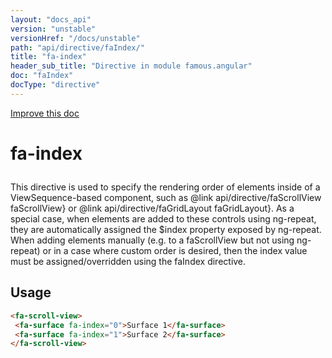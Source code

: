 ```yaml
---
layout: "docs_api"
version: "unstable"
versionHref: "/docs/unstable"
path: "api/directive/faIndex/"
title: "fa-index"
header_sub_title: "Directive in module famous.angular"
doc: "faIndex"
docType: "directive"
---
```


<div class="improve-docs">
  <a href='https://github.com/FamousInternal/famous-angular/edit/master/app/scripts/famous.angular.js#L789'>
    Improve this doc
  </a>
</div>




<h1 class="api-title">

  fa-index



</h1>





This directive is used to specify the rendering order of elements
inside of a ViewSequence-based component, such as @link api/directive/faScrollView faScrollView}
or @link api/directive/faGridLayout faGridLayout}.  As a special case, when elements are added to
these controls using ng-repeat, they are automatically assigned the
$index property exposed by ng-repeat.  When adding elements manually
(e.g. to a faScrollView but not using ng-repeat) or in a case where custom
order is desired, then the index value must be assigned/overridden using the faIndex directive.








  
<h2 id="usage">Usage</h2>
  
```html
<fa-scroll-view>
 <fa-surface fa-index="0">Surface 1</fa-surface>
 <fa-surface fa-index="1">Surface 2</fa-surface>
</fa-scroll-view>
```
  
  

  





